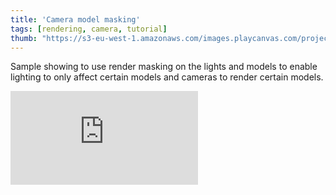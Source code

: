 ```yaml
---
title: 'Camera model masking'
tags: [rendering, camera, tutorial]
thumb: "https://s3-eu-west-1.amazonaws.com/images.playcanvas.com/projects/12/436772/B47904-image-75.jpg"
---
```


Sample showing to use render masking on the lights and models to enable lighting to only affect certain models and cameras to render certain models.

<div className="iframe-container">
    <iframe loading="lazy" src="https://playcanv.as/p/D4ZYtQrG/" title="Camera model masking" webkitallowfullscreen="true" mozallowfullscreen="true" allow="autoplay" allowfullscreen="true" allowvr="" scrolling="no" frameborder="0" />
</div>
